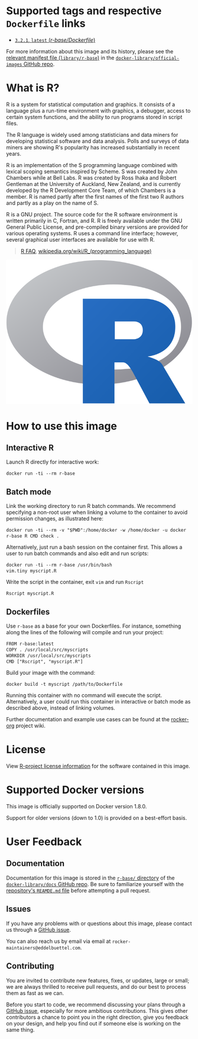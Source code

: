 # Supported tags and respective `Dockerfile` links

-	[`3.2.1`, `latest` (*r-base/Dockerfile*)](https://github.com/rocker-org/rocker/blob/9f26417d0987d0b8517491270da0541aa9b754cc/r-base/Dockerfile)

For more information about this image and its history, please see the [relevant manifest file (`library/r-base`)](https://github.com/docker-library/official-images/blob/master/library/r-base) in the [`docker-library/official-images` GitHub repo](https://github.com/docker-library/official-images).

# What is R?

R is a system for statistical computation and graphics. It consists of a language plus a run-time environment with graphics, a debugger, access to certain system functions, and the ability to run programs stored in script files.

The R language is widely used among statisticians and data miners for developing statistical software and data analysis. Polls and surveys of data miners are showing R's popularity has increased substantially in recent years.

R is an implementation of the S programming language combined with lexical scoping semantics inspired by Scheme. S was created by John Chambers while at Bell Labs. R was created by Ross Ihaka and Robert Gentleman at the University of Auckland, New Zealand, and is currently developed by the R Development Core Team, of which Chambers is a member. R is named partly after the first names of the first two R authors and partly as a play on the name of S.

R is a GNU project. The source code for the R software environment is written primarily in C, Fortran, and R. R is freely available under the GNU General Public License, and pre-compiled binary versions are provided for various operating systems. R uses a command line interface; however, several graphical user interfaces are available for use with R.

> [R FAQ](http://cran.r-project.org/doc/FAQ/R-FAQ.html#What-is-R_003f), [wikipedia.org/wiki/R_(programming_language)](http://en.wikipedia.org/wiki/R_%28programming_language%29)

![logo](https://raw.githubusercontent.com/docker-library/docs/master/r-base/logo.png)

# How to use this image

## Interactive R

Launch R directly for interactive work:

	docker run -ti --rm r-base

## Batch mode

Link the working directory to run R batch commands. We recommend specifying a non-root user when linking a volume to the container to avoid permission changes, as illustrated here:

	docker run -ti --rm -v "$PWD":/home/docker -w /home/docker -u docker r-base R CMD check .

Alternatively, just run a bash session on the container first. This allows a user to run batch commands and also edit and run scripts:

	docker run -ti --rm r-base /usr/bin/bash
	vim.tiny myscript.R

Write the script in the container, exit `vim` and run `Rscript`

	Rscript myscript.R

## Dockerfiles

Use `r-base` as a base for your own Dockerfiles. For instance, something along the lines of the following will compile and run your project:

	FROM r-base:latest
	COPY . /usr/local/src/myscripts
	WORKDIR /usr/local/src/myscripts
	CMD ["Rscript", "myscript.R"]

Build your image with the command:

	docker build -t myscript /path/to/Dockerfile

Running this container with no command will execute the script. Alternatively, a user could run this container in interactive or batch mode as described above, instead of linking volumes.

Further documentation and example use cases can be found at the [rocker-org](https://github.com/rocker-org/rocker/wiki) project wiki.

# License

View [R-project license information](http://www.r-project.org/Licenses/) for the software contained in this image.

# Supported Docker versions

This image is officially supported on Docker version 1.8.0.

Support for older versions (down to 1.0) is provided on a best-effort basis.

# User Feedback

## Documentation

Documentation for this image is stored in the [`r-base/` directory](https://github.com/docker-library/docs/tree/master/r-base) of the [`docker-library/docs` GitHub repo](https://github.com/docker-library/docs). Be sure to familiarize yourself with the [repository's `REAMDE.md` file](https://github.com/docker-library/docs/blob/master/README.md) before attempting a pull request.

## Issues

If you have any problems with or questions about this image, please contact us through a [GitHub issue](https://github.com/rocker-org/rocker/issues).

You can also reach us by email via email at `rocker-maintainers@eddelbuettel.com`.

## Contributing

You are invited to contribute new features, fixes, or updates, large or small; we are always thrilled to receive pull requests, and do our best to process them as fast as we can.

Before you start to code, we recommend discussing your plans through a [GitHub issue](https://github.com/rocker-org/rocker/issues), especially for more ambitious contributions. This gives other contributors a chance to point you in the right direction, give you feedback on your design, and help you find out if someone else is working on the same thing.
